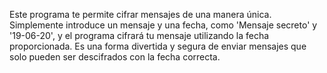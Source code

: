 Este programa te permite cifrar mensajes de una manera única. Simplemente introduce un mensaje y una fecha, como 'Mensaje secreto' y '19-06-20', y el programa cifrará tu mensaje utilizando la fecha proporcionada. Es una forma divertida y segura de enviar mensajes que solo pueden ser descifrados con la fecha correcta.